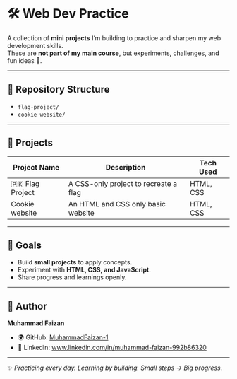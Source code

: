 # 🛠️ Web Dev Practice

A collection of **mini projects** I’m building to practice and sharpen my web development skills.  
These are **not part of my main course**, but experiments, challenges, and fun ideas 🚀.

---

## 📂 Repository Structure

- `flag-project/`
- `cookie website/`

---

## 📸 Projects

| Project Name    | Description                           | Tech Used |
| --------------- | ------------------------------------- | --------- |
| 🇵🇰 Flag Project | A CSS-only project to recreate a flag | HTML, CSS |
| Cookie website  | An HTML and CSS only basic website    | HTML, CSS |

---

## 🎯 Goals

- Build **small projects** to apply concepts.
- Experiment with **HTML, CSS, and JavaScript**.
- Share progress and learnings openly.

---

## 👤 Author

**Muhammad Faizan**

- 🌍 GitHub: [MuhammadFaizan-1](https://github.com/MuhammadFaizan-1)
- 💼 LinkedIn: www.linkedin.com/in/muhammad-faizan-992b86320

---

✨ _Practicing every day. Learning by building. Small steps → Big progress._
